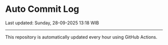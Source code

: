 # Auto Commit Log

Last updated: Sunday, 28-09-2025 13:18 WIB

---

This repository is automatically updated every hour using GitHub Actions.
